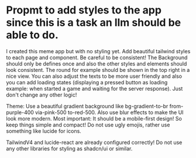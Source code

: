 # Propmt to add styles to the app since this is a task an llm should be able to do.

I created this meme app but with no styling yet.
Add beautiful tailwind styles to each page and component.
Be careful to be consistent! The Background should only be defines once and also the other styles and elements should look consistent.
The round for example should be shown in the top right in a nice view.
You can also adjust the texts to be more user friendly and also you can add loading states (displaying a pressed button as loading example: when started a game and waiting for the server response).
Just don't change any other logic!

Theme: Use a beautiful gradient background like bg-gradient-to-br from-purple-400 via-pink-500 to-red-500. Also use blur effects to make the UI look more modern.
Most important: It should be a mobile-first design! So keep things simple and compact! Do not use ugly emojis, rather use something like lucide for icons.

TailwindV4 and lucide-react are already configured correctly! Do not use any other libraries for styling as shadcn/ui or similar.

